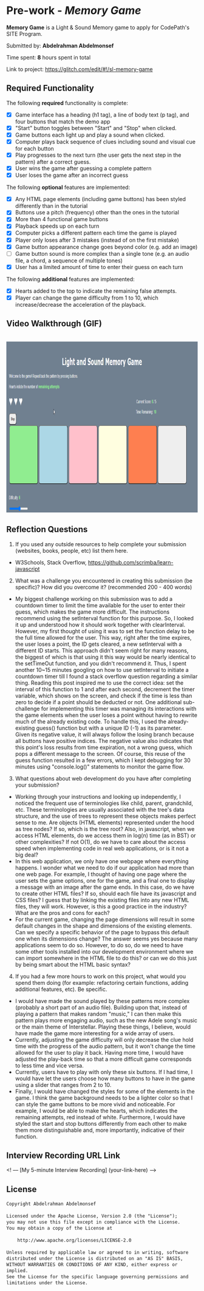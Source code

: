 # Pre-work - *Memory Game*

**Memory Game** is a Light & Sound Memory game to apply for CodePath's SITE Program. 

Submitted by: **Abdelrahman Abdelmonsef**

Time spent: **8** hours spent in total


Link to project: https://glitch.com/edit/#!/sl-memory-game


## Required Functionality

The following **required** functionality is complete:

* [x] Game interface has a heading (h1 tag), a line of body text (p tag), and four buttons that match the demo app
* [x] "Start" button toggles between "Start" and "Stop" when clicked. 
* [x] Game buttons each light up and play a sound when clicked. 
* [x] Computer plays back sequence of clues including sound and visual cue for each button
* [x] Play progresses to the next turn (the user gets the next step in the pattern) after a correct guess. 
* [x] User wins the game after guessing a complete pattern
* [x] User loses the game after an incorrect guess

The following **optional** features are implemented:

* [x] Any HTML page elements (including game buttons) has been styled differently than in the tutorial
* [x] Buttons use a pitch (frequency) other than the ones in the tutorial
* [x] More than 4 functional game buttons
* [x] Playback speeds up on each turn
* [x] Computer picks a different pattern each time the game is played
* [x] Player only loses after 3 mistakes (instead of on the first mistake)
* [x] Game button appearance change goes beyond color (e.g. add an image)
* [ ] Game button sound is more complex than a single tone (e.g. an audio file, a chord, a sequence of multiple tones)
* [x] User has a limited amount of time to enter their guess on each turn

The following **additional** features are implemented:

- [x] Hearts added to the top to indicate the remaining false attempts.
- [x] Player can change the game difficulty from 1 to 10, which increase/decrease the acceleration of the playback. 

## Video Walkthrough (GIF)
<br> 
<img src= "https://github.com/ayahia1/Memory-Game/blob/main/App_Walkthrough.gif" width = 100% height = 450> <br>



## Reflection Questions
1. If you used any outside resources to help complete your submission (websites, books, people, etc) list them here. 

- W3Schools, Stack Overflow, https://github.com/scrimba/learn-javascript


2. What was a challenge you encountered in creating this submission (be specific)? How did you overcome it? (recommended 200 - 400 words) 

- My biggest challenge working on this submission was to add a countdown timer to limit the time available for the user to enter their guess, which makes the game more difficult. The instructions recommend using the setInterval function for this purpose. So, I looked it up and understood how it should work together with clearInterval. However, my first thought of using it was to set the function delay to be the full time allowed for the user. This way, right after the time expires, the user loses a point, the ID gets cleared, a new setInterval with a different ID starts. This approach didn't seem right for many reasons, the biggest of which is that using it this way would be nearly identical to the setTimeOut function, and you didn't recommend it. Thus, I spent another 10~15 minutes googling on how to use setInterval to initiate a countdown timer till I found a stack overflow question regarding a similar thing. Reading this post inspired me to use the correct idea: set the interval of this function to 1 and after each second, decrement the timer variable, which shows on the screen, and check if the time is less than zero to decide if a point should be deducted or not. One additional sub-challenge for implementing this timer was managing its interactions with the game elements when the user loses a point without having to rewrite much of the already existing code. To handle this, I used the already-existing guess() function but with a unique ID (-1) as its parameter. Given its negative value, it will always follow the losing branch because all buttons have positive indices. The negative value also indicates that this point's loss results from time expiration, not a wrong guess, which pops a different message to the screen. Of course, this reuse of the guess function resulted in a few errors, which I kept debugging for 30 minutes using "console.log()" statements to monitor the game flow.

3. What questions about web development do you have after completing your submission? 

- Working through your instructions and looking up independently, I noticed the frequent use of terminologies like child, parent, grandchild, etc. These terminologies are usually associated with the tree's data structure, and the use of trees to represent these objects makes perfect sense to me. Are objects (HTML elements) represented under the hood as tree nodes? If so, which is the tree root? Also, in javascript, when we access HTML elements, do we access them in log(n) time (as in BST) or other complexities? If not O(1), do we have to care about the access speed when implementing code in real web applications, or is it not a big deal?
- In this web application, we only have one webpage where everything happens. I wonder what we need to do if our application had more than one web page. For example, I thought of having one page where the user sets the game options, one for the game, and a final one to display a message with an image after the game ends. In this case, do we have to create other HTML files? If so, should each file have its javascript and CSS files? I guess that by linking the existing files into any new HTML files, they will work. However, is this a good practice in the industry? What are the pros and cons for each?
- For the current game, changing the page dimensions will result in some default changes in the shape and dimensions of the existing elements. Can we specify a specific behavior of the page to bypass this default one when its dimensions change? The answer seems yes because many applications seem to do so. However, to do so, do we need to have some other tools installed into our development environment where we can import somewhere in the HTML file to do this? or can we do this just by being smart about the HTML basic syntax?


4. If you had a few more hours to work on this project, what would you spend them doing (for example: refactoring certain functions, adding additional features, etc). Be specific. 

- I would have made the sound played by these patterns more complex (probably a short part of an audio file). Building upon that, instead of playing a pattern that makes random "music," I can then make this pattern plays more engaging audio, such as the new Adele song's music or the main theme of Interstellar. Playing these things, I believe, would have made the game more interesting for a wide array of users. 
- Currently, adjusting the game difficulty will only decrease the clue hold time with the progress of the audio pattern, but it won't change the time allowed for the user to play it back. Having more time, I would have adjusted the play-back time so that a more difficult game corresponds to less time and vice versa. 
- Currently, users have to play with only these six buttons. If I had time, I would have let the users choose how many buttons to have in the game using a slider that ranges from 2 to 10. 
- Finally, I would have changed the styles for some of the elements in the game. I think the game background needs to be a lighter color so that I can style the game buttons to be more vivid and noticeable. For example, I would be able to make the hearts, which indicates the remaining attempts, red instead of white. Furthermore, I would have styled the start and stop buttons differently from each other to make them more distinguishable and, more importantly, indicative of their function. 



## Interview Recording URL Link

 <! –– [My 5-minute Interview Recording] (your-link-here) ––>

## License

    Copyright Abdelrahman Abdelmonsef

    Licensed under the Apache License, Version 2.0 (the "License");
    you may not use this file except in compliance with the License.
    You may obtain a copy of the License at

        http://www.apache.org/licenses/LICENSE-2.0

    Unless required by applicable law or agreed to in writing, software
    distributed under the License is distributed on an "AS IS" BASIS,
    WITHOUT WARRANTIES OR CONDITIONS OF ANY KIND, either express or implied.
    See the License for the specific language governing permissions and
    limitations under the License.

